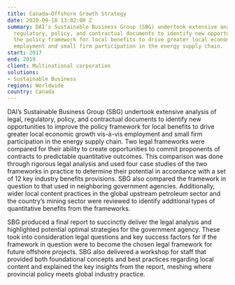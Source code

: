 ```yaml
---
title: Canada—Offshore Growth Strategy
date: 2020-09-18 13:02:00 Z
summary: DAI’s Sustainable Business Group (SBG) undertook extensive analysis of legal,
  regulatory, policy, and contractual documents to identify new opportunities to improve
  the policy framework for local benefits to drive greater local economic growth vis-à-vis
  employment and small firm participation in the energy supply chain.
start: 2017
end: 2019
client: Multinational corporation
solutions:
- Sustainable Business
regions: Worldwide
country: Canada
---
```


DAI’s Sustainable Business Group (SBG) undertook extensive analysis of legal, regulatory, policy, and contractual documents to identify new opportunities to improve the policy framework for local benefits to drive greater local economic growth vis-à-vis employment and small firm participation in the energy supply chain. Two legal frameworks were compared for their ability to create opportunities to commit proponents of contracts to predictable quantitative outcomes. This comparison was done through rigorous legal analysis and used four case studies of the two frameworks in practice to determine their potential in accordance with a set of 12 key industry benefits provisions. SBG also compared the framework in question to that used in neighboring government agencies. Additionally, wider local content practices in the global upstream petroleum sector and the country’s mining sector were reviewed to identify additional types of quantitative benefits from the frameworks.  

SBG produced a final report to succinctly deliver the legal analysis and highlighted potential optimal strategies for the government agency. These took into consideration legal questions and key success factors for if the framework in question were to become the chosen legal framework for future offshore projects. SBG also delivered a workshop for staff that provided both foundational concepts and best practices regarding local content and explained the key insights from the report, meshing where provincial policy meets global industry practice.